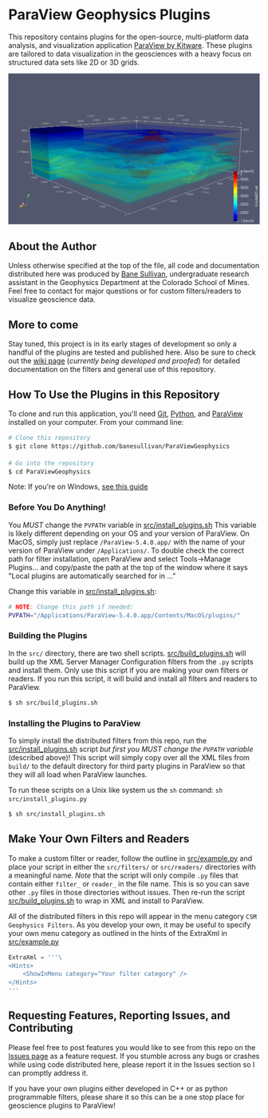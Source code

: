 # ParaView Geophysics Plugins
This repository contains plugins for the open-source, multi-platform data analysis, and visualization application [ParaView by Kitware](https://www.paraview.org). These plugins are tailored to data visualization in the geosciences with a heavy focus on structured data sets like 2D or 3D grids.

![Velocity Model](/vel2_iso.png)

## About the Author
Unless otherwise specified at the top of the file, all code and documentation distributed here was produced by [Bane Sullivan](https://github.com/banesullivan/), undergraduate research assistant in the Geophysics Department at the Colorado School of Mines. Feel free to contact for major questions or for custom filters/readers to visualize geoscience data.

## More to come

Stay tuned, this project is in its early stages of development so only a handful of the plugins are tested and published here. Also be sure to check out the [wiki page](https://github.com/banesullivan/ParaViewGeophysics/wiki) (*currently being developed and proofed*) for detailed documentation on the filters and general use of this repository.

## How To Use the Plugins in this Repository

To clone and run this application, you'll need [Git](https://git-scm.com), [Python](https://www.python.org/downloads/), and [ParaView](https://www.paraview.org/download/) installed on your computer. From your command line:

```bash
# Clone this repository
$ git clone https://github.com/banesullivan/ParaViewGeophysics

# Go into the repository
$ cd ParaViewGeophysics

```

Note: If you're on Windows, [see this guide](https://devtidbits.com/2011/07/01/cygwin-walkthrough-and-beginners-guide-is-it-linux-for-windows-or-a-posix-compatible-alternative-to-powershell/)

### Before You Do Anything!

You *MUST* change the `PVPATH` variable in [src/install_plugins.sh](src/install_plugins.sh) This variable is likely different depending on your OS and your version of ParaView. On MacOS, simply just replace `/ParaView-5.4.0.app/` with the name of your version of ParaView under `/Applications/`. To double check the correct path for filter installation, open ParaView and select Tools->Manage Plugins... and copy/paste the path at the top of the window where it says "Local plugins are automatically searched for in ..."

Change this variable in [src/install_plugins.sh](src/install_plugins.sh):
```bash
# NOTE: Change this path if needed:
PVPATH="/Applications/ParaView-5.4.0.app/Contents/MacOS/plugins/"
```


### Building the Plugins

In the `src/` directory, there are two shell scripts. [src/build_plugins.sh](src/build_plugins.sh) will build up the XML Server Manager Configuration filters from the `.py` scripts and install them. Only use this script if you are making your own filters or readers. If you run this script, it will build and install all filters and readers to ParaView.

```bash
$ sh src/build_plugins.sh
```

### Installing the Plugins to ParaView

To simply install the distributed filters from this repo, run the [src/install_plugins.sh](src/install_plugins.sh) script *but first you MUST change the `PVPATH` variable* (described above)! This script will simply copy over all the XML files from `build/` to the default directory for third party plugins in ParaView so that they will all load when ParaView launches.

To run these scripts on a Unix like system us the `sh` command: `sh src/install_plugins.py`

```bash
$ sh src/install_plugins.sh
```


## Make Your Own Filters and Readers

To make a custom filter or reader, follow the outline in [src/example.py](src/example.py) and place your script in either the `src/filters/` or `src/readers/` directories with a meaningful name. *Note* that the script will only compile `.py` files that contain either `filter_` or `reader_` in the file name. This is so you can save other `.py` files in those directories without issues. Then re-run the script  [src/build_plugins.sh](src/build_plugins.sh) to wrap in XML and install to ParaView.

All of the distributed filters in this repo will appear in the menu category `CSM Geophysics Filters`. As you develop your own, it may be useful to specify your own menu category as outlined in the hints of the ExtraXml in [src/example.py](src/example.py)

```python
ExtraXml = '''\
<Hints>
    <ShowInMenu category="Your filter category" />
</Hints>
'''
```

## Requesting Features, Reporting Issues, and Contributing
Please feel free to post features you would like to see from this repo on the [Issues page](https://github.com/banesullivan/ParaViewGeophysics/issues) as a feature request. If you stumble across any bugs or crashes while using code distributed here, please report it in the Issues section so I can promptly address it.

If you have your own plugins either developed in C++ or as python programmable filters, please share it so this can be a one stop place for geoscience plugins to ParaView!
